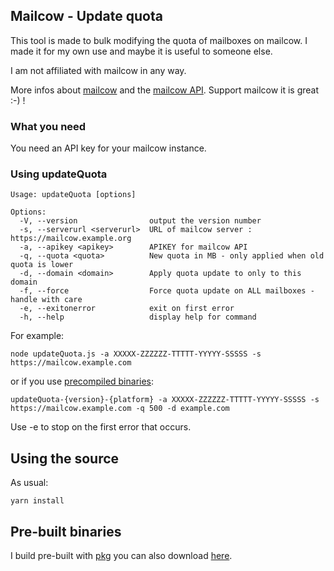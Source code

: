 ## Mailcow - Update quota

This tool is made to bulk modifying the quota of mailboxes on mailcow. I made it for my own use and maybe it is useful to someone else. 

I am not affiliated with mailcow in any way. 

More infos about [mailcow](https://mailcow.email/) and the [mailcow API](https://mx.mailcow.email/api/). 
Support mailcow it is great :-) !

### What you need
You need an API key for your mailcow instance.

### Using updateQuota 
```
Usage: updateQuota [options]

Options:
  -V, --version                output the version number
  -s, --serverurl <serverurl>  URL of mailcow server : https://mailcow.example.org
  -a, --apikey <apikey>        APIKEY for mailcow API
  -q, --quota <quota>          New quota in MB - only applied when old quota is lower
  -d, --domain <domain>        Apply quota update to only to this domain
  -f, --force                  Force quota update on ALL mailboxes - handle with care
  -e, --exitonerror            exit on first error
  -h, --help                   display help for command
```

For example:

```
node updateQuota.js -a XXXXX-ZZZZZZ-TTTTT-YYYYY-SSSSS -s https://mailcow.example.com
```

or if you use [precompiled binaries](https://github.com/appcoders/mailcowtools/releases):

```
updateQuota-{version}-{platform} -a XXXXX-ZZZZZZ-TTTTT-YYYYY-SSSSS -s https://mailcow.example.com -q 500 -d example.com
```

Use -e to stop on the first error that occurs.

## Using the source

As usual:
```
yarn install
```

## Pre-built binaries 

I build pre-built with [pkg](https://github.com/vercel/pkg#readme) you can also download [here](https://github.com/appcoders/mailcowtools/releases). 
